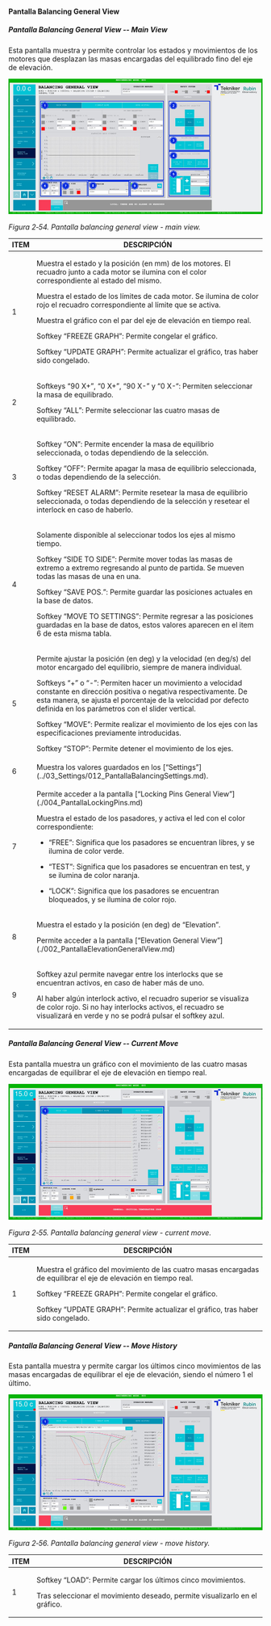 #### Pantalla Balancing General View

##### Pantalla Balancing General View -- Main View

Esta pantalla muestra y permite controlar los estados y movimientos de los motores que desplazan las masas encargadas
del equilibrado fino del eje de elevación.

![](../Resources/media/image70.png)

*Figura 2‑54. Pantalla balancing general view - main view.*

<table>
<colgroup>
<col style="width: 13<col style="width: 86</colgroup>
<thead>
<tr class="header">
<th>ITEM</th>
<th>DESCRIPCIÓN</th>
</tr>
</thead>
<tbody>
<tr class="odd">
<td>1</td>
<td><p>Muestra el estado y la posición (en mm) de los motores. El recuadro junto a cada motor se ilumina con el color
correspondiente al estado del mismo.</p>
<p>Muestra el estado de los límites de cada motor. Se ilumina de color rojo el recuadro correspondiente al límite que se
activa.</p>
<p>Muestra el gráfico con el par del eje de elevación en tiempo real.</p>
<p>Softkey “FREEZE GRAPH”: Permite congelar el gráfico.</p>
<p>Softkey “UPDATE GRAPH”: Permite actualizar el gráfico, tras haber sido congelado.</p></td>
</tr>
<tr class="even">
<td>2</td>
<td><p>Softkeys “90 X+”, “0 X+”, “90 X-” y “0 X-“: Permiten seleccionar la masa de equilibrado.</p>
<p>Softkey “ALL”: Permite seleccionar las cuatro masas de equilibrado.</p></td>
</tr>
<tr class="odd">
<td>3</td>
<td><p>Softkey “ON”: Permite encender la masa de equilibrio seleccionada, o todas dependiendo de la selección.</p>
<p>Softkey “OFF”: Permite apagar la masa de equilibrio seleccionada, o todas dependiendo de la selección.</p>
<p>Softkey “RESET ALARM”: Permite resetear la masa de equilibrio seleccionada, o todas dependiendo de la selección y
resetear el interlock en caso de haberlo.</p></td>
</tr>
<tr class="even">
<td>4</td>
<td><p>Solamente disponible al seleccionar todos los ejes al mismo tiempo.</p>
<p>Softkey “SIDE TO SIDE”: Permite mover todas las masas de extremo a extremo regresando al punto de partida. Se mueven
todas las masas de una en una.</p>
<p>Softkey “SAVE POS.”: Permite guardar las posiciones actuales en la base de datos.</p>
<p>Softkey “MOVE TO SETTINGS”: Permite regresar a las posiciones guardadas en la base de datos, estos valores aparecen
en el item 6 de esta misma tabla.</p></td>
</tr>
<tr class="odd">
<td>5</td>
<td><p>Permite ajustar la posición (en deg) y la velocidad (en deg/s) del motor encargado del equilibrio, siempre de
manera individual.</p>
<p>Softkeys “+” o “-”: Permiten hacer un movimiento a velocidad constante en dirección positiva o negativa
respectivamente. De esta manera, se ajusta el porcentaje de la velocidad por defecto definida en los parámetros con el
slider vertical.</p>
<p>Softkey “MOVE”: Permite realizar el movimiento de los ejes con las especificaciones previamente introducidas.</p>
<p>Softkey “STOP”: Permite detener el movimiento de los ejes.</p></td>
</tr>
<tr class="even">
<td>6</td>
<td>Muestra los valores guardados en los [“Settings”](../03_Settings/012_PantallaBalancingSettings.md).</td>
</tr>
<tr class="odd">
<td>7</td>
<td><p>Permite acceder a la pantalla [“Locking Pins General View”](./004_PantallaLockingPins.md)</p>
<p>Muestra el estado de los pasadores, y activa el led con el color correspondiente:</p>
<ul>
<li><p>“FREE”: Significa que los pasadores se encuentran libres, y se ilumina de color verde.</p></li>
<li><p>“TEST”: Significa que los pasadores se encuentran en test, y se ilumina de color naranja.</p></li>
<li><p>“LOCK”: Significa que los pasadores se encuentran bloqueados, y se ilumina de color rojo.</p></li>
</ul></td>
</tr>
<tr class="even">
<td>8</td>
<td><p>Muestra el estado y la posición (en deg) de “Elevation”.</p>
<p>Permite acceder a la pantalla [“Elevation General View”](./002_PantallaElevationGeneralView.md)</p></td>
</tr>
<tr class="odd">
<td>9</td>
<td><p>Softkey azul permite navegar entre los interlocks que se encuentran activos, en caso de haber más de uno.</p>
<p>Al haber algún interlock activo, el recuadro superior se visualiza de color rojo. Si no hay interlocks activos, el
recuadro se visualizará en verde y no se podrá pulsar el softkey azul.</p></td>
</tr>
</tbody>
</table>

##### Pantalla Balancing General View -- Current Move

Esta pantalla muestra un gráfico con el movimiento de las cuatro masas encargadas de equilibrar el eje de elevación en
tiempo real.

![](../Resources/media/image71.png)

*Figura 2‑55. Pantalla balancing general view - current move.*

<table>
<colgroup>
<col style="width: 13<col style="width: 86</colgroup>
<thead>
<tr class="header">
<th>ITEM</th>
<th>DESCRIPCIÓN</th>
</tr>
</thead>
<tbody>
<tr class="odd">
<td>1</td>
<td><p>Muestra el gráfico del movimiento de las cuatro masas encargadas de equilibrar el eje de elevación en tiempo
real.</p>
<p>Softkey “FREEZE GRAPH”: Permite congelar el gráfico.</p>
<p>Softkey “UPDATE GRAPH”: Permite actualizar el gráfico, tras haber sido congelado.</p></td>
</tr>
</tbody>
</table>

##### Pantalla Balancing General View -- Move History

Esta pantalla muestra y permite cargar los últimos cinco movimientos de las masas encargadas de equilibrar el eje de
elevación, siendo el número 1 el último.

![](../Resources/media/image72.png)

*Figura 2‑56. Pantalla balancing general view - move history.*

<table>
<colgroup>
<col style="width: 13<col style="width: 86</colgroup>
<thead>
<tr class="header">
<th>ITEM</th>
<th>DESCRIPCIÓN</th>
</tr>
</thead>
<tbody>
<tr class="odd">
<td>1</td>
<td><p>Softkey “LOAD”: Permite cargar los últimos cinco movimientos.</p>
<p>Tras seleccionar el movimiento deseado, permite visualizarlo en el gráfico.</p></td>
</tr>
</tbody>
</table>
